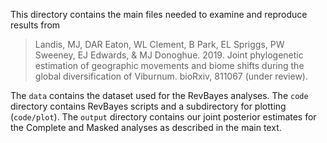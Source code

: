 This directory contains the main files needed to examine and reproduce results from
> Landis, MJ, DAR Eaton, WL Clement, B Park, EL Spriggs, PW Sweeney, EJ Edwards, & MJ Donoghue. 2019. Joint phylogenetic estimation of geographic movements and biome shifts during the global diversification of Viburnum. bioRxiv, 811067 (under review).

The `data` contains the dataset used for the RevBayes analyses.
The `code` directory contains RevBayes scripts and a subdirectory for plotting (`code/plot`).
The `output` directory contains our joint posterior estimates for the Complete and Masked analyses as described in the main text.

